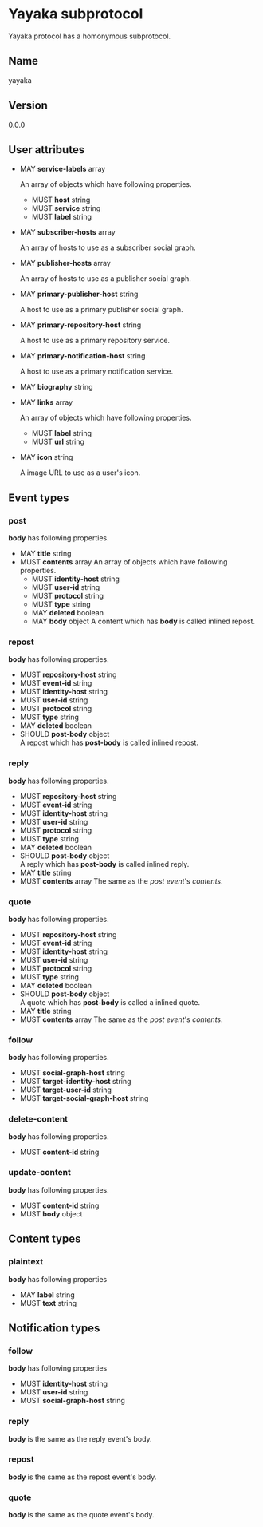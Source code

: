# Yayaka subprotocol

Yayaka protocol has a homonymous subprotocol.


## Name

yayaka


## Version

0.0.0


## User attributes

- MAY **service-labels** array

  An array of objects which have following properties.
  - MUST **host** string
  - MUST **service** string
  - MUST **label** string

- MAY **subscriber-hosts** array

  An array of hosts to use as a subscriber social graph.

- MAY **publisher-hosts** array

  An array of hosts to use as a publisher social graph.

- MAY **primary-publisher-host** string

  A host to use as a primary publisher social graph.

- MAY **primary-repository-host** string

  A host to use as a primary repository service.

- MAY **primary-notification-host** string

  A host to use as a primary notification service.

- MAY **biography** string

- MAY **links** array

  An array of objects which have following properties.
  - MUST **label** string
  - MUST **url** string

- MAY **icon** string

  A image URL to use as a user's icon.


## Event types

### post

**body** has following properties.
- MAY **title** string
- MUST **contents** array
  An array of objects which have following properties.
  - MUST **identity-host** string
  - MUST **user-id** string
  - MUST **protocol** string
  - MUST **type** string
  - MAY **deleted** boolean
  - MAY **body** object
    A content which has **body** is called inlined repost.

### repost

**body** has following properties.
- MUST **repository-host** string
- MUST **event-id** string
- MUST **identity-host** string
- MUST **user-id** string
- MUST **protocol** string
- MUST **type** string
- MAY **deleted** boolean
- SHOULD **post-body** object  
  A repost which has **post-body** is called inlined repost.

### reply

**body** has following properties.
- MUST **repository-host** string
- MUST **event-id** string
- MUST **identity-host** string
- MUST **user-id** string
- MUST **protocol** string
- MUST **type** string
- MAY **deleted** boolean
- SHOULD **post-body** object  
  A reply which has **post-body** is called inlined reply.
- MAY **title** string
- MUST **contents** array
  The same as the *post event*'s *contents*.

### quote

**body** has following properties.
- MUST **repository-host** string
- MUST **event-id** string
- MUST **identity-host** string
- MUST **user-id** string
- MUST **protocol** string
- MUST **type** string
- MAY **deleted** boolean
- SHOULD **post-body** object  
  A quote which has **post-body** is called a inlined quote.
- MAY **title** string
- MUST **contents** array
  The same as the *post event*'s *contents*.

### follow

**body** has following properties.
- MUST **social-graph-host** string
- MUST **target-identity-host** string
- MUST **target-user-id** string
- MUST **target-social-graph-host** string

### delete-content

**body** has following properties.
- MUST **content-id** string

### update-content

**body** has following properties.
- MUST **content-id** string
- MUST **body** object


## Content types

### plaintext

**body** has following properties
- MAY **label** string
- MUST **text** string


## Notification types

### follow

**body** has following properties
- MUST **identity-host** string
- MUST **user-id** string
- MUST **social-graph-host** string

### reply

**body** is the same as the reply event's body.

### repost

**body** is the same as the repost event's body.

### quote

**body** is the same as the quote event's body.
